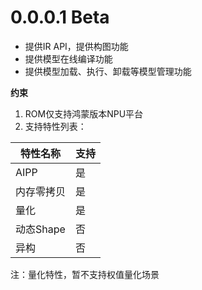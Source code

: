 # 0.0.0.1 Beta

- 提供IR API，提供构图功能
- 提供模型在线编译功能
- 提供模型加载、执行、卸载等模型管理功能



**约束**

1. ROM仅支持鸿蒙版本NPU平台
2. 支持特性列表：

| 特性名称       | 支持 |
| -------------- | ---- |
| AIPP           | 是   |
| 内存零拷贝      | 是   |
| 量化           | 是   |
| 动态Shape      | 否   |
| 异构           | 否   |

注：量化特性，暂不支持权值量化场景